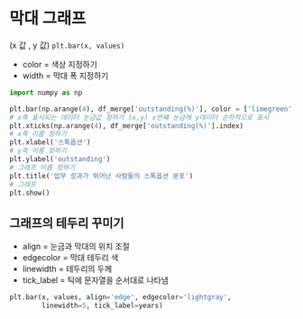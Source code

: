 # 막대 그래프
(x 값 , y 값)
`plt.bar(x, values)`

- color = 색상 지정하기
- width = 막대 폭 지정하기
```python
import numpy as np

plt.bar(np.arange(4), df_merge['outstanding(%)'], color = ['limegreen','violet','dodgerblue','C4'])
# x축 표시되는 데이터 눈금값 정하기 (x,y) x번쨰 눈금에 y데이터 순차적으로 표시
plt.xticks(np.arange(4), df_merge['outstanding(%)'].index)
# x축 이름 정하기
plt.xlabel('스톡옵션')
# y축 이름 정하기
plt.ylabel('outstanding')
# 그래프 이름 정하기
plt.title('업무 성과가 뛰어난 사람들의 스톡옵션 분포')
# 그래프  
plt.show()
```
## 그래프의 테두리 꾸미기
- align = 눈금과 막대의 위치 조절
- edgecolor = 막대 테두리 색
- linewidth = 테두리의 두께
- tick_label = 틱에 문자열을 순서대로 나타냄
```python
plt.bar(x, values, align='edge', edgecolor='lightgray',
        linewidth=5, tick_label=years)
```
